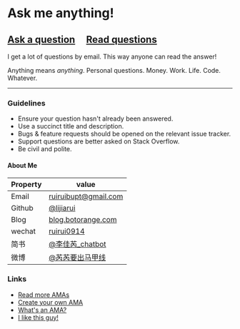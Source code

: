 # Ask me anything!

## [Ask a question](../../issues/new) &nbsp;&nbsp;&nbsp; [Read questions](../../issues?utf8=%E2%9C%93&q=is%3Aissue%20is%3Aclosed%20sort%3Aupdated-desc%20-label%3Ahidden)

I get a lot of questions by email. This way anyone can read the answer!

Anything means *anything*. Personal questions. Money. Work. Life. Code. Whatever.

---

### Guidelines

- Ensure your question hasn't already been answered.
- Use a succinct title and description.
- Bugs & feature requests should be opened on the relevant issue tracker.
- Support questions are better asked on Stack Overflow.
- Be civil and polite.

#### About Me

| Property      | value |
|---------------|-------|
| Email         | [ruiruibupt@gmail.com](mailto:ruiruibupt@gmail.com) |
| Github        | [@lijiarui](https://github.com/lijiarui) |
| Blog          | [blog.botorange.com](http://blog.botorange.com) |
| wechat        | [ruirui0914](http://blog.botorange.com) |
| 简书          | [@李佳芮_chatbot](https://www.jianshu.com/u/ac5aaa7ad293) |
| 微博          | [@芮芮要出马甲线](https://weibo.com/u/2175505900?refer_flag=1001030101_) |

### Links

- [Read more AMAs](https://github.com/sindresorhus/amas)
- [Create your own AMA](https://github.com/sindresorhus/amas/blob/master/create-ama.md)
- [What's an AMA?](https://en.wikipedia.org/wiki//r/IAmA)
- [I like this guy!](https://blog.sindresorhus.com/answering-anything-678ce5623798)